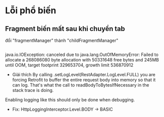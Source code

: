 # Lỗi phổ biến

## Fragment biến mất sau khi chuyển tab

đổi "fragmentManager" thành "childFragmentManager"

## 

java.io.IOException: canceled due to java.lang.OutOfMemoryError: Failed to allocate a 268086080 byte allocation with 50331648 free bytes and 245MB until OOM, target footprint 329653704, growth limit 536870912

- Giải thích
By calling .setLogLevel(RestAdapter.LogLevel.FULL) you are forcing Retrofit to buffer the entire request body into memory so that it can log. That's what the call to readBodyToBytesIfNecessary in the stack trace is doing.

Enabling logging like this should only be done when debugging.

 - Fix: HttpLoggingInterceptor.Level.BODY -> BASIC